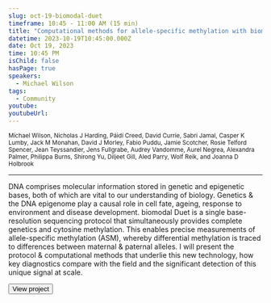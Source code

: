 ```yaml
---
slug: oct-19-biomodal-duet
timeframe: 10:45 - 11:00 AM (15 min)
title: "Computational methods for allele-specific methylation with biomodal Duet"
datetime: 2023-10-19T10:45:00.000Z
date: Oct 19, 2023
time: 10:45 PM
isChild: false
hasPage: true
speakers:
  - Michael Wilson
tags:
  - Community
youtube: 
youtubeUrl: 
---
```

<div className="mb-4">
  <small className="typo-small">
Michael Wilson, Nicholas J Harding, Páidí Creed, David Currie, Sabri Jamal, Casper K Lumby, Jack M Monahan, David J Morley, Fabio Puddu, Jamie Scotcher, Rosie Telford Spencer, Jean Teyssandier, Jens Fullgrabe, Audrey Vandomme, Aurel Negrea, Alexandra Palmer, Philippa Burns, Shirong Yu, Diljeet Gill, Aled Parry, Wolf Reik, and Joanna D Holbrook
  </small>
</div>

<hr className="border-t border-gray-50 mb-4 opacity-20" />

DNA comprises molecular information stored in genetic and epigenetic bases, both of which are vital to our understanding of biology.  Genetics & the DNA epigenome play a causal role in cell fate, ageing, response to environment and disease development.  biomodal Duet is a single base-resolution sequencing protocol that simultaneously  provides complete genetics and cytosine methylation.  This enables precise measurements of allele-specific methylation (ASM), whereby differential methylation is traced to differences between maternal & paternal alleles.  I will present the protocol & computational methods that underlie this new technology, how key diagnostics compare with the field and the significant detection of this unique signal at scale.

<div>
  <Button to="https://biomodal.com" variant="secondary" size="md" arrow>
    View project
  </Button>
</div>